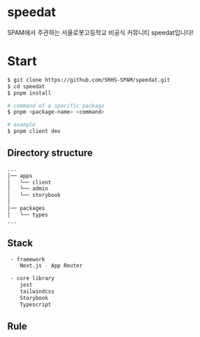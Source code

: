 # speedat

SPAM에서 주관하는 서울로봇고등학교 비공식 커뮤니티 speedat입니다!

# Start

```bash
$ git clone https://github.com/SRHS-SPAM/speedat.git
$ cd speedat
$ pnpm install

# command of a specific package
$ pnpm <package-name> <command>

# example
$ pnpm client dev
```

## Directory structure

```bash
...
│── apps
│   └── client
│   └── admin
│   └── storybook
│
│── packages
│   └── types
...
```

## Stack

```bash
 - framework
    Next.js - App Router

 - core library
    jest
    tailwindcss
    Storybook
    Typescript
```

## Rule
